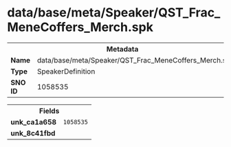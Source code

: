 <h1>data/base/meta/Speaker/QST_Frac_MeneCoffers_Merch.spk</h1><table><tr><th colspan="100%">Metadata</th></tr><tr><td><b>Name</b></td><td>data/base/meta/Speaker/QST_Frac_MeneCoffers_Merch.spk</td></tr><tr><td><b>Type</b></td><td>SpeakerDefinition</td></tr><tr><td><b>SNO ID</b></td><td>1058535</td></tr></table>

<table><tr><th colspan="100%">Fields</th></tr><tr><td><b>unk_ca1a658</b></td><td><code>1058535</code></td></tr><tr><td><b>unk_8c41fbd</b></td><td></td></tr></table>

